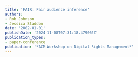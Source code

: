 ```yaml
---
title: 'FAIR: Fair audience inference'
authors:
- Rob Johnson
- Jessica Staddon
date: '2002-01-01'
publishDate: '2024-11-08T07:31:18.479062Z'
publication_types:
- paper-conference
publication: '*ACM Workshop on Digital Rights Management*'
---
```


